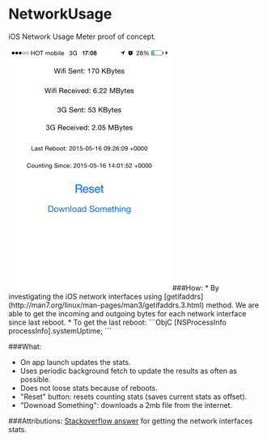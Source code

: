# NetworkUsage
iOS Network Usage Meter proof of concept.

<img src=https://raw.githubusercontent.com/dannyshmueli/NetworkUsage/master/screenshot.png width=320 height=480 />
###How:
* By investigating the iOS network interfaces using [getifaddrs](http://man7.org/linux/man-pages/man3/getifaddrs.3.html) method. We are able to get the incoming and outgoing bytes for each network interface since last reboot.
* To get the last reboot:
```ObjC
[NSProcessInfo processInfo].systemUptime;
```

###What:
* On app launch updates the stats.
* Uses periodic background fetch to update the results as often as possible.
* Does not loose stats because of reboots.
* "Reset" button: resets counting stats (saves current stats as offset).
* "Downoad Something": downloads a 2mb file from the internet. 


###Attributions:
[Stackoverflow answer](http://stackoverflow.com/questions/7946699/iphone-data-usage-tracking-monitoring/8014012#8014012) for getting the network interfaces stats.
